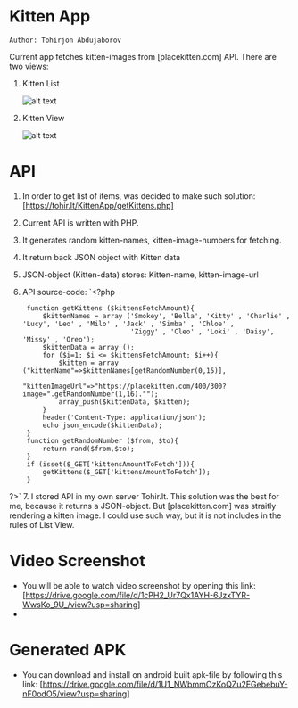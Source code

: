 # Kitten App
    Author: Tohirjon Abdujaborov
Current app fetches kitten-images from [placekitten.com] API. There are two views: 
1. Kitten List

    ![alt text](https://tohir.lt/KittenApp/rsz_screenshot1.jpg)

2. Kitten View

    ![alt text](http://tohir.lt/KittenApp/rsz_screenshot2.jpg)
    
# API
1. In order to get list of items, was decided to make such solution: [https://tohir.lt/KittenApp/getKittens.php]
2. Current API is written with PHP.
3. It generates random kitten-names, kitten-image-numbers for fetching. 
4. It return back JSON object with Kitten data
5. JSON-object (Kitten-data) stores: Kitten-name, kitten-image-url
6. API source-code: 
    `<?php 
		
		function getKittens ($kittensFetchAmount){
			$kittenNames = array ('Smokey', 'Bella', 'Kitty' , 'Charlie' , 'Lucy', 'Leo' , 'Milo' , 'Jack' , 'Simba' , 'Chloe' , 
        						  'Ziggy' , 'Cleo' , 'Loki' , 'Daisy', 'Missy' , 'Oreo'); 
			$kittenData = array (); 
 			for ($i=1; $i <= $kittensFetchAmount; $i++){
 				$kitten = array ("kittenName"=>$kittenNames[getRandomNumber(0,15)], 
 							"kittenImageUrl"=>"https://placekitten.com/400/300?image=".getRandomNumber(1,16).""); 
 				array_push($kittenData, $kitten);
 			}
			header('Content-Type: application/json');
			echo json_encode($kittenData); 
		}
		function getRandomNumber ($from, $to){
			return rand($from,$to);
		}
		if (isset($_GET['kittensAmountToFetch'])){
			getKittens($_GET['kittensAmountToFetch']); 
		}
?>`
7. I stored API in my own server Tohir.lt. This solution was the best for me, because it returns a JSON-object. But [placekitten.com] was straitly rendering a kitten image. I could use such way, but it is not includes in the rules of List View.   
# Video Screenshot 
- You will be able to watch video screenshot by opening this link: [https://drive.google.com/file/d/1cPH2_Ur7Qx1AYH-6JzxTYR-WwsKo_9U_/view?usp=sharing]
- 
# Generated APK
- You can download and install on android built apk-file by following this link: [https://drive.google.com/file/d/1U1_NWbmmOzKoQZu2EGebebuY-nF0odO5/view?usp=sharing]
